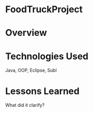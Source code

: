# FoodTruckProject

# Overview 

# Technologies Used
Java, OOP, Eclipse, Subl

# Lessons Learned
What did it clarify?



